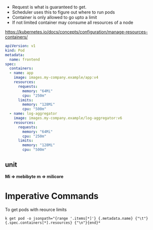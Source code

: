 - Request is what is guaranteed to get.
- Scheduler uses this to figure out where to run pods
- Container is only allowed to go upto a limit
- If not limited container may consume all resources of a node

https://kubernetes.io/docs/concepts/configuration/manage-resources-containers/

```yaml
apiVersion: v1
kind: Pod
metadata:
  name: frontend
spec:
  containers:
  - name: app
    image: images.my-company.example/app:v4
    resources:
      requests:
        memory: "64Mi"
        cpu: "250m"
      limits:
        memory: "128Mi"
        cpu: "500m"
  - name: log-aggregator
    image: images.my-company.example/log-aggregator:v6
    resources:
      requests:
        memory: "64Mi"
        cpu: "250m"
      limits:
        memory: "128Mi"
        cpu: "500m"
```

## unit

**Mi => mebibyte**
**m => milicore**

# Imperative Commands

To get pods with reource limits

`k get pod -o jsonpath="{range '.items[*]'} {.metadata.name} {"\t"} {.spec.containers[*].resources} {"\n"}{end}*`
